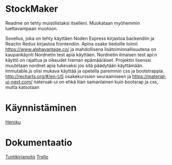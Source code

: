 # StockMaker
Readme on tehty muistilistaksi itselleni. Muokataan myöhemmin luettavampaan muotoon.

Sovellus, joka on tehty käyttäen Noden Express kirjastoa backendiin ja Reactin Redux kirjastoa frontendiin. Apina osake tiedoille toimii https://www.alphavantage.co/ ja mahdollisena lisätoiminnallisuutena on kaupankäynti Nordnetin test apia käyttäen. Nordnetin ilmaisen test api:n käyttö on rajattua ja oikeudet hieman epämääräiset. Projektin lisenssi muutetaan nordnet apia tukevaksi jos sitä päädytään käyttämään.
Immutable.js olisi mukava käyttää ja opetella paremmin css ja bootstrappia. 
http://recharts.org/#/en-US osakekurssien seuraamiseen ja https://material-ui-next.com/ nateruak-ui on ehkä liian samanlainen kuin bootsrap ja css, mutta katsotaan

# Käynnistäminen

[Heroku](http://stockmaker.herokuapp.com/)

# Dokumentaatio

[Tuntikirjanpito](https://docs.google.com/spreadsheets/d/1xZE1Vc278gzcCzjVdzPJvZy9NSFiMKhDvKMAzwatM_E/edit#gid=0) 
[Trello](https://trello.com/b/RRICrfLe/jsstock)

